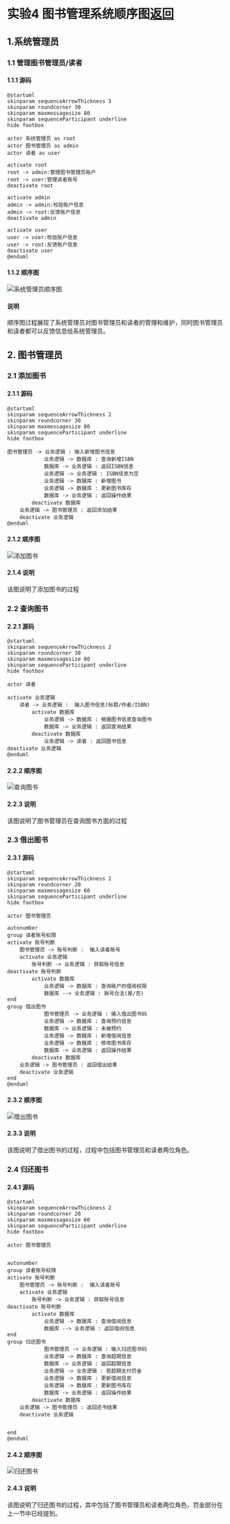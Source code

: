 # 实验4 图书管理系统顺序图[返回](../README.md)

## 1.系统管理员

### 1.1 管理图书管理员/读者

#### 1.1.1 源码

```
@startuml
skinparam sequenceArrowThickness 3
skinparam roundcorner 30
skinparam maxmessagesize 80
skinparam sequenceParticipant underline
hide footbox

actor 系统管理员 as root
actor 图书管理员 as admin
actor 读者 as user

activate root
root -> admin:管理图书管理员账户
root -> user:管理读者账号
deactivate root

activate admin
admin -> admin:校验账户信息
admin -> root:反馈账户信息
deactivate admin

activate user
user -> user:校验账户信息
user -> root:反馈账户信息
deactivate user
@enduml
```

#### 1.1.2 顺序图

![系统管理员顺序图](./系统管理员顺序图.png)

#### 说明

顺序图过程展现了系统管理员对图书管理员和读者的管理和维护，同时图书管理员和读者都可以反馈信息给系统管理员。



## 2. 图书管理员

### 2.1 添加图书

#### 2.1.1 源码

```
@startuml
skinparam sequenceArrowThickness 2
skinparam roundcorner 30
skinparam maxmessagesize 80
skinparam sequenceParticipant underline
hide footbox

图书管理员 -> 业务逻辑 : 输入新增图书信息
			业务逻辑 -> 数据库 : 查询新增ISBN
			数据库 -> 业务逻辑 : 返回ISBN信息
			业务逻辑 -> 业务逻辑 : ISBN信息为空
			业务逻辑 -> 数据库 : 新增图书
			业务逻辑 -> 数据库 : 更新图书库存
			数据库 -> 业务逻辑 : 返回操作结果
		deactivate 数据库
	业务逻辑 -> 图书管理员 : 返回添加结果
	deactivate 业务逻辑
@enduml
```

#### 2.1.2 顺序图

![添加图书](./添加图书.png)

#### 2.1.4 说明

该图说明了添加图书的过程



### 2.2 查询图书

#### 2.2.1 源码

```
@startuml
skinparam sequenceArrowThickness 2
skinparam roundcorner 30
skinparam maxmessagesize 80
skinparam sequenceParticipant underline
hide footbox

actor 读者

activate 业务逻辑
	读者 -> 业务逻辑 :  输入图书信息(标题/作者/ISBN)
		activate 数据库
			业务逻辑 -> 数据库 : 根据图书信息查询图书
			数据库 -> 业务逻辑 : 返回查询结果
		deactivate 数据库
			业务逻辑 -> 读者 : 返回图书信息
deactivate 业务逻辑
@enduml
```

#### 2.2.2 顺序图

![查询图书](./查询图书.png)

#### 2.2.3 说明

该图说明了图书管理员在查询图书方面的过程



### 2.3 借出图书

#### 2.3.1 源码

```
@startuml
skinparam sequenceArrowThickness 2
skinparam roundcorner 20
skinparam maxmessagesize 60
skinparam sequenceParticipant underline
hide footbox

actor 图书管理员

autonumber
group 读者账号权限
activate 账号判断
	图书管理员 -> 账号判断 :  输入读者账号
	activate 业务逻辑
		账号判断 -> 业务逻辑 : 获取账号信息
deactivate 账号判断
		activate 数据库
			业务逻辑 -> 数据库 : 查询账户的借阅权限
			数据库 --> 业务逻辑 : 账号合法(是/否)
end
group 借出图书
			图书管理员 -> 业务逻辑 : 输入借出图书码
			业务逻辑 -> 数据库 : 查询预约信息
			数据库 -> 业务逻辑 : 未被预约
			业务逻辑 -> 数据库 : 新增借阅信息
			业务逻辑 -> 数据库 : 修改图书库存
			数据库 -> 业务逻辑 : 返回操作结果
		deactivate 数据库
	业务逻辑 -> 图书管理员 : 返回借出结果
	deactivate 业务逻辑
end
@enduml
```

#### 2.3.2 顺序图

![借出图书](./借出图书.png)

#### 2.3.3 说明

该图说明了借出图书的过程，过程中包括图书管理员和读者两位角色。



### 2.4 归还图书

#### 2.4.1 源码

```
@startuml
skinparam sequenceArrowThickness 2
skinparam roundcorner 20
skinparam maxmessagesize 60
skinparam sequenceParticipant underline
hide footbox

actor 图书管理员


autonumber
group 读者账号权限
activate 账号判断
	图书管理员 -> 账号判断 :  输入读者账号
	activate 业务逻辑
		账号判断 -> 业务逻辑 : 获取账号信息
deactivate 账号判断
		activate 数据库
			业务逻辑 -> 数据库 : 查询借阅信息
			数据库 --> 业务逻辑 : 返回借阅信息
end
group 归还图书
			图书管理员 -> 业务逻辑 : 输入归还图书码
			业务逻辑 -> 数据库 : 查询超期信息
			数据库 -> 业务逻辑 : 返回超期信息
			业务逻辑 -> 业务逻辑 : 若超期支付罚金
			业务逻辑 -> 数据库 : 更新借阅信息
			业务逻辑 -> 数据库 : 更新图书库存
			数据库 -> 业务逻辑 : 返回操作结果
		deactivate 数据库
	业务逻辑 -> 图书管理员 : 返回还书结果
	deactivate 业务逻辑


end
@enduml
```

#### 2.4.2 顺序图

![归还图书](./归还图书.png)

#### 2.4.3 说明

该图说明了归还图书的过程，其中包括了图书管理员和读者两位角色，罚金部分在上一节中已经提到。



